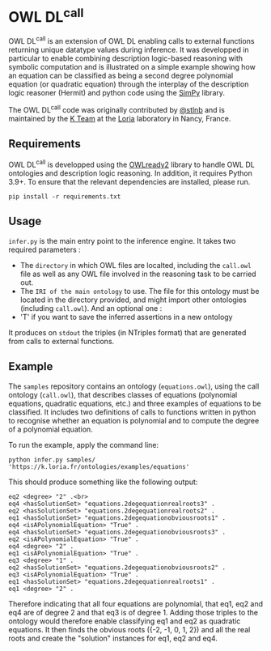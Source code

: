 # OWL DL<sup>call</sup>

$\text{OWL~DL}^{\text{call}}$ is an extension of OWL DL enabling calls to external functions returning unique datatype values during inference. It was developped in particular to enable combining description logic-based reasoning with symbolic computation and is illustrated on a simple example showing how an equation can be classified as being a second degree polynomial equation (or quadratic equation) through the interplay of the description logic reasoner (Hermit) and python code using the [SimPy](https://www.sympy.org/) library.

The $\text{OWL~DL}^{\text{call}}$ code was originally contributed by [@stlnb](https://github.com/stlnb/) and is maintained by the [K Team](https://k.loria.fr) at the [Loria](https://www.loria.fr) laboratory in Nancy, France. 

## Requirements

$\text{OWL~DL}^{\text{call}}$ is developped using the [OWLready2]([url](https://owlready2.readthedocs.io/en/v0.42/)) library to handle OWL DL ontologies and description logic reasoning. In addition, it requires Python 3.9+. To ensure that the relevant dependencies are installed, please run.

``
pip install -r requirements.txt
``

## Usage

`infer.py` is the main entry point to the inference engine. It takes two required parameters :
 - The `directory` in which OWL files are localted, including the `call.owl` file as well as any OWL file involved in the reasoning task to be carried out.
 - The `IRI of the main ontology` to use. The file for this ontology must be located in the directory provided, and might import other ontologies (including `call.owl`).
And an optional one :
 - 'T' if you want to save the inferred assertions in a new ontology

It produces on `stdout` the triples (in NTriples format) that are generated from calls to external functions.

## Example

The `samples` repository contains an ontology (`equations.owl`), using the call ontology (`call.owl`), that describes classes of equations (polynomial equations, quadratic equations, etc.) and three examples of equations to be classified. It includes two definitions of calls to functions written in python to recognise whether an equation is polynomial and to compute the degree of a polynomial equation. 

To run the example, apply the command line: 

``
python infer.py samples/ 'https://k.loria.fr/ontologies/examples/equations'
``

This should produce something like the following output:
```
eq2 <degree> "2" .<br>
eq4 <hasSolutionSet> "equations.2degequationrealroots3" .
eq2 <hasSolutionSet> "equations.2degequationrealroots2" .
eq1 <hasSolutionSet> "equations.2degequationobviousroots1" .
eq4 <isAPolynomialEquation> "True" .
eq4 <hasSolutionSet> "equations.2degequationobviousroots3" .
eq2 <isAPolynomialEquation> "True" .
eq4 <degree> "2" .
eq1 <isAPolynomialEquation> "True" .
eq3 <degree> "1" .
eq2 <hasSolutionSet> "equations.2degequationobviousroots2" .
eq3 <isAPolynomialEquation> "True" .
eq1 <hasSolutionSet> "equations.2degequationrealroots1" .
eq1 <degree> "2" .
```

Therefore indicating that all four equations are polynomial, that eq1, eq2 and eq4 are of degree 2 and that eq3 is of degree 1. Adding those triples to the ontology would therefore enable classifying eq1 and eq2 as quadratic equations.
It then finds the obvious roots ({-2, -1, 0, 1, 2}) and all the real roots and create the "solution" instances for eq1, eq2 and eq4.
